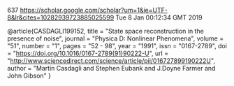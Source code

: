 637
https://scholar.google.com/scholar?um=1&ie=UTF-8&lr&cites=10282939723885025599
Tue  8 Jan 00:12:34 GMT 2019

@article{CASDAGLI199152,
title = "State space reconstruction in the presence of noise",
journal = "Physica D: Nonlinear Phenomena",
volume = "51",
number = "1",
pages = "52 - 98",
year = "1991",
issn = "0167-2789",
doi = "https://doi.org/10.1016/0167-2789(91)90222-U",
url = "http://www.sciencedirect.com/science/article/pii/016727899190222U",
author = "Martin Casdagli and Stephen Eubank and J.Doyne Farmer and John Gibson"
}
